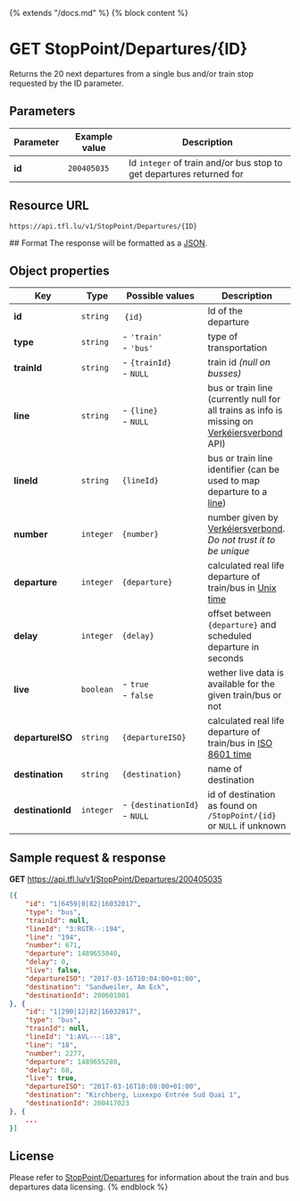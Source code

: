 {% extends "/docs.md" %}
{% block content %}
# GET StopPoint/Departures/{ID}
Returns the 20 next departures from a single bus and/or train stop requested by the ID parameter.

## Parameters
| Parameter         | Example value                   | Description |
| ----------------- | ------------------------------- | ----------- |
| **id** | `200405035` | Id `integer` of train and/or bus stop to get departures returned for |

## Resource URL
    https://api.tfl.lu/v1/StopPoint/Departures/{ID}

## Format
The response will be formatted as a [JSON](https://en.wikipedia.org/wiki/JSON).

## Object properties
| Key               | Type      | Possible values                   | Description |
| ----------------- | --------- | --------------------------------- | ----------- |
| **id**            | `string`  | `{id}`                            | Id of the departure |
| **type**          | `string`  | - `'train'`<br />- `'bus'`        | type of transportation |
| **trainId**       | `string`  | - `{trainId}`<br />- `NULL`       | train id _(null on busses)_ |
| **line**          | `string`  | - `{line}`<br />- `NULL`          | bus or train line (currently null for all trains as info is missing on [Verkéiersverbond](https://data.public.lu/en/organizations/mobiliteitszentral/) API) |
| **lineId**        | `string`  | `{lineId}`                        | bus or train line identifier (can be used to map departure to a [line](/RESTAPIs/Line/index.md)) |
| **number**        | `integer` | `{number}`                        | number given by [Verkéiersverbond](https://data.public.lu/en/organizations/mobiliteitszentral/). _Do not trust it to be unique_ |
| **departure**     | `integer` | `{departure}`                     | calculated real life departure of train/bus in [Unix time](https://en.wikipedia.org/wiki/Unix_time) |
| **delay**         | `integer` | `{delay}`                         | offset between `{departure}` and scheduled departure in seconds |
| **live**          | `boolean` | - `true`<br />- `false`           | wether live data is available for the given train/bus or not |
| **departureISO**  | `string`  | `{departureISO}`                  | calculated real life departure of train/bus in [ISO 8601 time](https://en.wikipedia.org/wiki/ISO_8601) |
| **destination**   | `string`  | `{destination}`                   | name of destination |
| **destinationId** | `integer` | <nobr>- `{destinationId}`</nobr><br />- `NULL` | id of destination as found on `/StopPoint/{id}` or `NULL` if unknown |

## Sample request & response
**GET** https://api.tfl.lu/v1/StopPoint/Departures/200405035
```json
[{
	"id": "1|6459|0|82|16032017",
	"type": "bus",
	"trainId": null,
	"lineId": "3:RGTR--:194",
	"line": "194",
	"number": 671,
	"departure": 1489655040,
	"delay": 0,
	"live": false,
	"departureISO": "2017-03-16T10:04:00+01:00",
	"destination": "Sandweiler, Am Eck",
	"destinationId": 200601001
}, {
	"id": "1|290|12|82|16032017",
	"type": "bus",
	"trainId": null,
	"lineId": "1:AVL---:18",
	"line": "18",
	"number": 2277,
	"departure": 1489655280,
	"delay": 60,
	"live": true,
	"departureISO": "2017-03-16T10:08:00+01:00",
	"destination": "Kirchberg, Luxexpo Entrée Sud Quai 1",
	"destinationId": 200417023
}, {
	...
}]
```

## License
Please refer to [StopPoint/Departures](/RESTAPIs/StopPoint/departures.md#license) for information about the train and bus departures data licensing.
{% endblock %}
